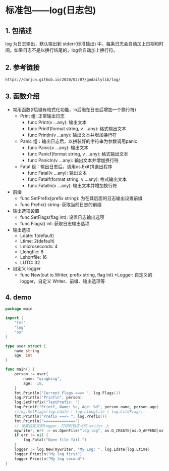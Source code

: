# 标准包——log(日志包)

## 1. 包描述

log 为日志输出，默认输出到 stderr(标准输出) 中，每条日志会自动加上日期和时间。如果日志不是以换行结尾的，log会自动加上换行符。

## 2. 参考链接

```
https://darjun.github.io/2020/02/07/godailylib/log/
```

## 3. 函数介绍

- 常用函数(f后缀有格式化功能，ln后缀在日志后增加一个换行符)
    - Print 组: 正常输出日志
        - func Print(v ...any): 输出文本
        - func Printf(format string, v ...any): 格式输出文本
        - func Println(v ...any): 输出文本并增加换行符
    - Panic 组：输出日志后，以拼装好的字符串为参数调用panic
        - func Panic(v ...any): 输出文本
        - func Panicf(format string, v ...any): 格式输出文本
        - func Panicln(v ...any): 输出文本并增加换行符
    - Fatal 组：输出日志后，调用os.Exit(1)退出程序
        - func Fatal(v ...any): 输出文本
        - func Fatalf(format string, v ...any): 格式输出文本
        - func Fatalln(v ...any): 输出文本并增加换行符
- 前缀
    - func SetPrefix(prefix string): 为在其后面的日志输出设置前缀
    - func Prefix() string: 获取当前日志的前缀
- 输出选项设置
    - func SetFlags(flag int): 设置日志输出选项
    - func Flags() int: 获取日志输出选项
- 输出选项
    - Ldate: 1(default)
    - Ltime: 2(default)
    - Lmicroseconds: 4
    - Llongfile: 8
    - Lshortfile: 16
    - LUTC: 32
- 自定义 logger
    - func New(out io.Writer, prefix string, flag int) *Logger: 自定义的logger，自定义 Writer、前缀、输出选项等

## 4. demo

```go
package main

import (
	"fmt"
	"log"
	"os"
)

type user struct {
	name string
	age  int
}

func main() {
	person := user{
		name: "qingbing",
		age:  18,
	}
	fmt.Println("Current Flags ===> ", log.Flags())
	log.Println("Println", person)
	log.SetPrefix("TestPrefix: ")
	log.Printf("Printf, Name: %s, Age: %d", person.name, person.age)
	//log.SetFlags(log.Ldate | log.Llongfile | log.LstdFlags)
	fmt.Println("Prefix ===> ", log.Prefix())
	fmt.Println("==============")
	// 设置自定义的logger，打印到自定义的 writer 上
	mywriter, err := os.OpenFile("log.log", os.O_CREATE|os.O_APPEND|os.O_WRONLY, os.ModePerm)
	if err != nil {
		log.Fatal("Open file fail.")
	}
	logger := log.New(mywriter, "My Log: ", log.Ldate|log.Ltime)
	logger.Println("My log first")
	logger.Println("My log second")
}
```


